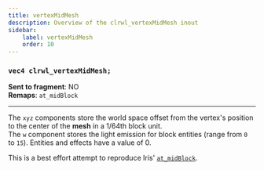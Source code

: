 ```yaml
---
title: vertexMidMesh
description: Overview of the clrwl_vertexMidMesh inout
sidebar:
    label: vertexMidMesh
    order: 10
---
```


### `vec4 clrwl_vertexMidMesh;`

**Sent to fragment**: NO  
**Remaps**: `at_midBlock`  

---

The `xyz` components store the world space offset from the vertex's position to the center of the **mesh** in a 1/64th block unit.  
The `w` component stores the light emission for block entities (range from `0` to `15`). Entities and effects have a value of 0.  

This is a best effort attempt to reproduce Iris' [`at_midBlock`](https://shaders.properties/current/reference/attributes/at_midblock/).

